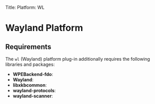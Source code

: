 Title: Platform: WL

# Wayland Platform

## Requirements

The `wl` (Wayland) platform plug-in additionally requires the following
libraries and packages:

- **WPEBackend-fdo**:
- **Wayland**:
- **libxkbcommon**:
- **wayland-protocols**:
- **wayland-scanner**:
